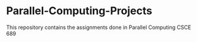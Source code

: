 # Parallel-Computing-Projects
This repository contains the assignments done in Parallel Computing CSCE 689

